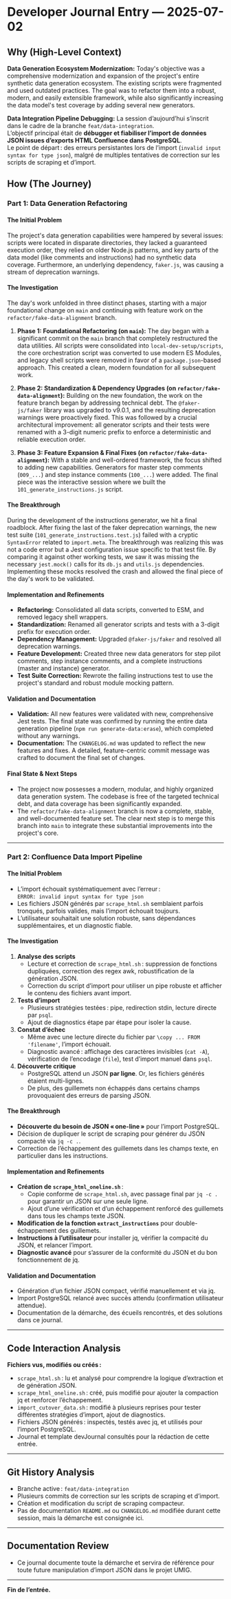 # Developer Journal Entry — 2025-07-02

## Why (High-Level Context)

**Data Generation Ecosystem Modernization:**
Today's objective was a comprehensive modernization and expansion of the project's entire synthetic data generation ecosystem. The existing scripts were fragmented and used outdated practices. The goal was to refactor them into a robust, modern, and easily extensible framework, while also significantly increasing the data model's test coverage by adding several new generators.

**Data Integration Pipeline Debugging:**
La session d’aujourd’hui s’inscrit dans le cadre de la branche `feat/data-integration`.  
L’objectif principal était de **débugger et fiabiliser l’import de données JSON issues d’exports HTML Confluence dans PostgreSQL**.  
Le point de départ : des erreurs persistantes lors de l’import (`invalid input syntax for type json`), malgré de multiples tentatives de correction sur les scripts de scraping et d’import.

## How (The Journey)

### Part 1: Data Generation Refactoring

#### The Initial Problem
The project's data generation capabilities were hampered by several issues: scripts were located in disparate directories, they lacked a guaranteed execution order, they relied on older Node.js patterns, and key parts of the data model (like comments and instructions) had no synthetic data coverage. Furthermore, an underlying dependency, `faker.js`, was causing a stream of deprecation warnings.

#### The Investigation
The day's work unfolded in three distinct phases, starting with a major foundational change on `main` and continuing with feature work on the `refactor/fake-data-alignment` branch.

1. **Phase 1: Foundational Refactoring (on `main`):** The day began with a significant commit on the `main` branch that completely restructured the data utilities. All scripts were consolidated into `local-dev-setup/scripts`, the core orchestration script was converted to use modern ES Modules, and legacy shell scripts were removed in favor of a `package.json`-based approach. This created a clean, modern foundation for all subsequent work.

2. **Phase 2: Standardization & Dependency Upgrades (on `refactor/fake-data-alignment`):** Building on the new foundation, the work on the feature branch began by addressing technical debt. The `@faker-js/faker` library was upgraded to v9.0.1, and the resulting deprecation warnings were proactively fixed. This was followed by a crucial architectural improvement: all generator scripts and their tests were renamed with a 3-digit numeric prefix to enforce a deterministic and reliable execution order.

3. **Phase 3: Feature Expansion & Final Fixes (on `refactor/fake-data-alignment`):** With a stable and well-ordered framework, the focus shifted to adding new capabilities. Generators for master step comments (`009_...`) and step instance comments (`100_...`) were added. The final piece was the interactive session where we built the `101_generate_instructions.js` script.

#### The Breakthrough
During the development of the instructions generator, we hit a final roadblock. After fixing the last of the faker deprecation warnings, the new test suite (`101_generate_instructions.test.js`) failed with a cryptic `SyntaxError` related to `import.meta`. The breakthrough was realizing this was not a code error but a Jest configuration issue specific to that test file. By comparing it against other working tests, we saw it was missing the necessary `jest.mock()` calls for its `db.js` and `utils.js` dependencies. Implementing these mocks resolved the crash and allowed the final piece of the day's work to be validated.

#### Implementation and Refinements
- **Refactoring:** Consolidated all data scripts, converted to ESM, and removed legacy shell wrappers.
- **Standardization:** Renamed all generator scripts and tests with a 3-digit prefix for execution order.
- **Dependency Management:** Upgraded `@faker-js/faker` and resolved all deprecation warnings.
- **Feature Development:** Created three new data generators for step pilot comments, step instance comments, and a complete instructions (master and instance) generator.
- **Test Suite Correction:** Rewrote the failing instructions test to use the project's standard and robust module mocking pattern.

#### Validation and Documentation
- **Validation:** All new features were validated with new, comprehensive Jest tests. The final state was confirmed by running the entire data generation pipeline (`npm run generate-data:erase`), which completed without any warnings.
- **Documentation:** The `CHANGELOG.md` was updated to reflect the new features and fixes. A detailed, feature-centric commit message was crafted to document the final set of changes.

#### Final State & Next Steps
- The project now possesses a modern, modular, and highly organized data generation system. The codebase is free of the targeted technical debt, and data coverage has been significantly expanded.
- The `refactor/fake-data-alignment` branch is now a complete, stable, and well-documented feature set. The clear next step is to merge this branch into `main` to integrate these substantial improvements into the project's core.

---

### Part 2: Confluence Data Import Pipeline

#### The Initial Problem
- L’import échouait systématiquement avec l’erreur :  
  `ERROR: invalid input syntax for type json`
- Les fichiers JSON générés par `scrape_html.sh` semblaient parfois tronqués, parfois valides, mais l’import échouait toujours.
- L’utilisateur souhaitait une solution robuste, sans dépendances supplémentaires, et un diagnostic fiable.

#### The Investigation
1. **Analyse des scripts**  
    - Lecture et correction de `scrape_html.sh` : suppression de fonctions dupliquées, correction des regex awk, robustification de la génération JSON.
    - Correction du script d’import pour utiliser un pipe robuste et afficher le contenu des fichiers avant import.
2. **Tests d’import**  
    - Plusieurs stratégies testées : pipe, redirection stdin, lecture directe par `psql`.
    - Ajout de diagnostics étape par étape pour isoler la cause.
3. **Constat d’échec**  
    - Même avec une lecture directe du fichier par `\copy ... FROM 'filename'`, l’import échouait.
    - Diagnostic avancé : affichage des caractères invisibles (`cat -A`), vérification de l’encodage (`file`), test d’import manuel dans `psql`.
4. **Découverte critique**  
    - PostgreSQL attend un JSON **par ligne**. Or, les fichiers générés étaient multi-lignes.
    - De plus, des guillemets non échappés dans certains champs provoquaient des erreurs de parsing JSON.

#### The Breakthrough
- **Découverte du besoin de JSON « one-line »** pour l’import PostgreSQL.
- Décision de dupliquer le script de scraping pour générer du JSON compacté via `jq -c .`.
- Correction de l’échappement des guillemets dans les champs texte, en particulier dans les instructions.

#### Implementation and Refinements
- **Création de `scrape_html_oneline.sh`** :  
  - Copie conforme de `scrape_html.sh`, avec passage final par `jq -c .` pour garantir un JSON sur une seule ligne.
  - Ajout d’une vérification et d’un échappement renforcé des guillemets dans tous les champs texte JSON.
- **Modification de la fonction `extract_instructions`** pour double-échappement des guillemets.
- **Instructions à l’utilisateur** pour installer jq, vérifier la compacité du JSON, et relancer l’import.
- **Diagnostic avancé** pour s’assurer de la conformité du JSON et du bon fonctionnement de jq.

#### Validation and Documentation
- Génération d’un fichier JSON compact, vérifié manuellement et via jq.
- Import PostgreSQL relancé avec succès attendu (confirmation utilisateur attendue).
- Documentation de la démarche, des écueils rencontrés, et des solutions dans ce journal.

---

## Code Interaction Analysis

**Fichiers vus, modifiés ou créés :**
- `scrape_html.sh` : lu et analysé pour comprendre la logique d’extraction et de génération JSON.
- `scrape_html_oneline.sh` : créé, puis modifié pour ajouter la compaction jq et renforcer l’échappement.
- `import_cutover_data.sh` : modifié à plusieurs reprises pour tester différentes stratégies d’import, ajout de diagnostics.
- Fichiers JSON générés : inspectés, testés avec jq, et utilisés pour l’import PostgreSQL.
- Journal et template devJournal consultés pour la rédaction de cette entrée.

---

## Git History Analysis

- Branche active : `feat/data-integration`
- Plusieurs commits de correction sur les scripts de scraping et d’import.
- Création et modification du script de scraping compacteur.
- Pas de documentation `README.md` ou `CHANGELOG.md` modifiée durant cette session, mais la démarche est consignée ici.

---

## Documentation Review

- Ce journal documente toute la démarche et servira de référence pour toute future manipulation d’import JSON dans le projet UMIG.

---

**Fin de l’entrée.**
